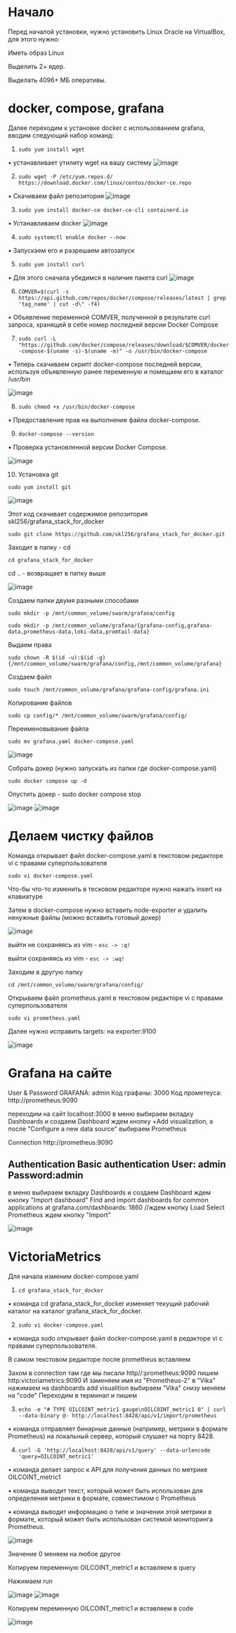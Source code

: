 # Начало

Перед началой установки, нужно установить Linux Oracle на VirtualBox, для этого нужно:

Иметь образ Linux

Выделить 2+ ядер.

Выделать 4096+ МБ оперативы.


# docker, compose, grafana
Далее переходим к установке docker с использованием grafana, вводим следующий набор команд:

1. `sudo yum install wget`

• устанавливает утилиту wget на вашу систему
![image](https://github.com/user-attachments/assets/3c74cb2a-58ae-49ff-aa1b-38574cef086d)

2. `sudo wget -P /etc/yum.repos.d/ https://download.docker.com/linux/centos/docker-ce.repo`

• Скачиваем файл репозитория
![image](https://github.com/user-attachments/assets/abc50d32-8c82-48d7-9516-4f3aab713436)

3. `sudo yum install docker-ce docker-ce-cli containerd.io`

• Устанавливаем docker
![image](https://github.com/user-attachments/assets/7fcfacaa-e5db-4526-ba43-da390ce7e82a)

4. `sudo systemctl enable docker --now`

• Запускаем его и разрешаем автозапуск

5. `sudo yum install curl`

• Для этого сначала убедимся в наличие пакета curl
![image](https://github.com/user-attachments/assets/f378b717-d7dc-446a-9cbc-e5e387cdfee2)

6. `COMVER=$(curl -s https://api.github.com/repos/docker/compose/releases/latest | grep 'tag_name' | cut -d\" -f4)`

• Объявление переменной COMVER, полученной в результате curl запроса, хранящей в себе номер последней
версии Docker Compose

7. `sudo curl -L "https://github.com/docker/compose/releases/download/$COMVER/docker-compose-$(uname -s)-$(uname -m)" -o /usr/bin/docker-compose`                        

• Теперь скачиваем скрипт docker-compose последней версии, используя объявленную ранее переменную и помещаем его в каталог /usr/bin

![image](https://github.com/user-attachments/assets/befbb351-0184-4810-ae34-93a70b5eab97)

8. `sudo chmod +x /usr/bin/docker-compose`

• Предоставление прав на выполнение файла docker-compose.

9. `docker-compose --version`

• Проверка установленной версии Docker Compose.

![image](https://github.com/user-attachments/assets/55cd797c-9c6e-46ed-b243-14ce6ed80a56)

10. Установка git

`sudo yum install git`

![image](https://github.com/user-attachments/assets/a5595a4a-f962-4750-8fb0-b0e2b6e90883)

Этот код скачивает содержимое репозитория skl256/grafana_stack_for_docker

`sudo git clone https://github.com/skl256/grafana_stack_for_docker.git`

Заходит в папку - cd

`cd grafana_stack_for_docker`

cd .. - возвращает в папку выше

![image](https://github.com/user-attachments/assets/84ca8ad7-d109-4624-9dee-1bfd5946fc57)

Cоздаем папки двумя разными способами

`sudo mkdir -p /mnt/common_volume/swarm/grafana/config`

`sudo mkdir -p /mnt/common_volume/grafana/{grafana-config,grafana-data,prometheus-data,loki-data,promtail-data}`

Выдаем права

`sudo chown -R $(id -u):$(id -g) {/mnt/common_volume/swarm/grafana/config,/mnt/common_volume/grafana}`

Создаем файл

`sudo touch /mnt/common_volume/grafana/grafana-config/grafana.ini`

Копирование файлов

`sudo cp config/* /mnt/common_volume/swarm/grafana/config/`

Переименовывание файла

`sudo mv grafana.yaml docker-compose.yaml`

![image](https://github.com/user-attachments/assets/2f6443f9-282f-40c0-9f86-699f6c4f4bd0)

Собрать докер (нужно запускать из папки где docker-compose.yaml)

`sudo docker compose up -d`

Опустить докер - sudo docker compose stop

![image](https://github.com/user-attachments/assets/1680e53d-45eb-4218-ac93-a430d86dd96f)
![image](https://github.com/user-attachments/assets/dfd8b24a-a43e-4789-908f-cc6b092164ab)


# Делаем чистку файлов

Команда открывает файл docker-compose.yaml в текстовом редакторе vi с правами суперпользователя

`sudo vi docker-compose.yaml`

Что-бы что-то изменить в тесковом редакторе нужно нажать insert на клавиатуре

Затем в docker-compose нужно вставить node-exporter и удалить ненужные файлы (можно вставить готовый докер)

![image](https://github.com/user-attachments/assets/1f763083-5811-41c8-b300-ee14d416867b)

выйти не сохраняясь из vim - `esc -> :q!`

выйти сохраняясь из vim - `esc -> :wq!`

Заходим в другую папку 

`cd /mnt/common_volume/swarm/grafana/config/`

Открываем файл prometheus.yaml в текстовом редакторе vi с правами суперпользователя

`sudo vi prometheus.yaml`

Далее нужно исправить targets: на exporter:9100

![image](https://github.com/user-attachments/assets/0d2f1f13-dc27-4d99-9bcf-466e2674d5a4)

# Grafana на сайте

User & Password GRAFANA: admin
Код графаны: 3000
Код прометеуса: http://prometheus:9090

переходим на сайт localhost:3000
в меню выбираем вкладку Dashboards и создаем Dashboard
ждем кнопку +Add visualization, а после "Configure a new data source"
выбираем Prometheus

Connection
http://prometheus:9090

Authentication
Basic authentication
User: admin
Password:admin
---------------------------------------------
в меню выбираем вкладку Dashboards и создаем Dashboard
ждем кнопку "Import dashboard"
Find and import dashboards for common applications at grafana.com/dashboards: 1860  //ждем кнопку Load
Select Prometheus
ждем кнопку "Import"

![image](https://github.com/user-attachments/assets/0629ea9e-b996-4b2e-9b36-a24fd72e249e)

# VictoriaMetrics
Для начала изменим docker-compose.yaml

1. `cd grafana_stack_for_docker`

• команда cd grafana_stack_for_docker изменяет текущий рабочий каталог на каталог grafana_stack_for_docker.

2. `sudo vi docker-compose.yaml`

• команда sudo открывает файл docker-compose.yaml в редакторе vi с правами суперпользователя.

В самом текстовом редакторе после prometheus вставляем

Захом в connection
там где мы писали http//:prometheus:9090 пишем http:victoriametrics:9090 И заменяем имя из "Prometheus-2" в "Vika"
нажимаем на dashboards add visualition выбираем "Vika"
снизу меняем на "code"
Переходим в терминал и пишем

3. `echo -e "# TYPE OILCOINT_metric1 gauge\nOILCOINT_metric1 0" | curl --data-binary @- http://localhost:8428/api/v1/import/prometheus  `

• команда отправляет бинарные данные (например, метрики в формате Prometheus) на локальный сервер, который слушает на порту 8428.

4. `curl -G 'http://localhost:8428/api/v1/query' --data-urlencode 'query=OILCOINT_metric1'`

• команда делает запрос к API для получения данных по метрике OILCOINT_metric1

• команда выводит текст, который может быть использован для определения метрики в формате, совместимом с Prometheus

• команда выводит информацию о типе и значении этой метрики в формате, который может быть использован системой мониторинга Prometheus.

![image](https://github.com/user-attachments/assets/e14d5752-aee1-4242-980a-317554d77564)

Значение 0 меняем на любое другое

Копируем переменную OILCOINT_metric1 и вставляем в query

Нажимаем run

![image](https://github.com/user-attachments/assets/b90a007a-8dd6-4d60-8f1a-15d03f6b7773)
![image](https://github.com/user-attachments/assets/1c366cbe-d59f-4a81-83af-fd65b319cb5f)

Копируем переменную OILCOINT_metric1 и вставляем в code

![image](https://github.com/user-attachments/assets/6708a5d9-3f72-4051-94f9-1618044d4764)

